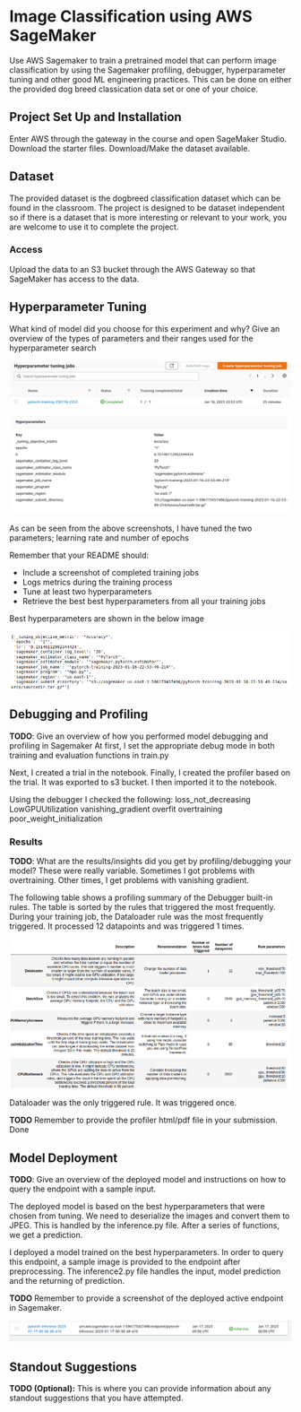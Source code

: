 # Image Classification using AWS SageMaker

Use AWS Sagemaker to train a pretrained model that can perform image classification by using the Sagemaker profiling, debugger, hyperparameter tuning and other good ML engineering practices. This can be done on either the provided dog breed classication data set or one of your choice.

## Project Set Up and Installation
Enter AWS through the gateway in the course and open SageMaker Studio. 
Download the starter files.
Download/Make the dataset available. 

## Dataset
The provided dataset is the dogbreed classification dataset which can be found in the classroom.
The project is designed to be dataset independent so if there is a dataset that is more interesting or relevant to your work, you are welcome to use it to complete the project.

### Access
Upload the data to an S3 bucket through the AWS Gateway so that SageMaker has access to the data. 

## Hyperparameter Tuning
What kind of model did you choose for this experiment and why? Give an overview of the types of parameters and their ranges used for the hyperparameter search

![completed_tuning_job](completed_tuning_job.png)

![HPO_tuning_job](hpo_tuningjob.png)


As can be seen from the above screenshots, I have tuned the two parameters; learning rate and number of epochs


Remember that your README should:
- Include a screenshot of completed training jobs
- Logs metrics during the training process
- Tune at least two hyperparameters
- Retrieve the best best hyperparameters from all your training jobs

Best hyperparameters are shown in the below image 

![best_hyperparameters](hpo_output.png)


## Debugging and Profiling
**TODO**: Give an overview of how you performed model debugging and profiling in Sagemaker
At first, I set the appropriate debug mode in both training and evaluation functions in train.py 

Next, I created a trial in the notebook. Finally, I created the profiler based on the trial. It was exported to s3 bucket. I then imported it to the notebook. 

Using the debugger I checked the following: 
loss_not_decreasing
LowGPUUtilization
vanishing_gradient
overfit
overtraining
poor_weight_initialization

### Results
**TODO**: What are the results/insights did you get by profiling/debugging your model?
These were really variable. Sometimes I got problems with overtraining. Other times, I get problems with vanishing gradient. 

The following table shows a profiling summary of the Debugger built-in rules. The table is sorted by the rules that triggered the most frequently. During your training job, the Dataloader rule was the most frequently triggered. It processed 12 datapoints and was triggered 1 times.

![debug](debug.png)

Dataloader was the only triggered rule. It was triggered once. 

**TODO** Remember to provide the profiler html/pdf file in your submission.
Done 

## Model Deployment
**TODO**: Give an overview of the deployed model and instructions on how to query the endpoint with a sample input.  

The deployed model is based on the best hyperparameters that were chosen from tuning. 
We need to deserialize the images and convert them to JPEG. This is handled by the inference.py file. After a series of functions, we get a prediction. 


I deployed a model trained on the best hyperparameters. In order to query this endpoint, a sample image is provided to the endpoint after preprocessing. The inference2.py file handles the input, model prediction and the returning of prediction. 

**TODO** Remember to provide a screenshot of the deployed active endpoint in Sagemaker.

![endpoint](endpoint.png)


## Standout Suggestions
**TODO (Optional):** This is where you can provide information about any standout suggestions that you have attempted.
